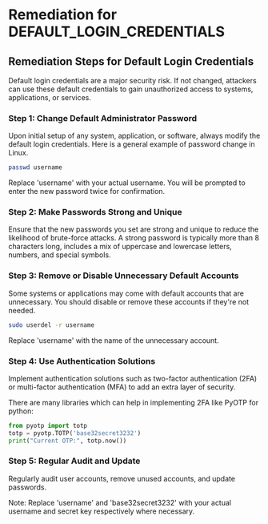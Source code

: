 # Remediation for DEFAULT_LOGIN_CREDENTIALS

## Remediation Steps for Default Login Credentials
Default login credentials are a major security risk. If not changed, attackers can use these default credentials to gain unauthorized access to systems, applications, or services.

### Step 1: Change Default Administrator Password
Upon initial setup of any system, application, or software, always modify the default login credentials. Here is a general example of password change in Linux.

```bash
passwd username
```

Replace 'username' with your actual username. You will be prompted to enter the new password twice for confirmation.

### Step 2: Make Passwords Strong and Unique
Ensure that the new passwords you set are strong and unique to reduce the likelihood of brute-force attacks. A strong password is typically more than 8 characters long, includes a mix of uppercase and lowercase letters, numbers, and special symbols.  

### Step 3: Remove or Disable Unnecessary Default Accounts
Some systems or applications may come with default accounts that are unnecessary. You should disable or remove these accounts if they're not needed.

```bash
sudo userdel -r username
```

Replace 'username' with the name of the unnecessary account.

### Step 4: Use Authentication Solutions
Implement authentication solutions such as two-factor authentication (2FA) or multi-factor authentication (MFA) to add an extra layer of security.

There are many libraries which can help in implementing 2FA like PyOTP for python:

```python
from pyotp import totp
totp = pyotp.TOTP('base32secret3232')
print("Current OTP:", totp.now())
```

### Step 5: Regular Audit and Update
Regularly audit user accounts, remove unused accounts, and update passwords. 

Note: Replace 'username' and 'base32secret3232' with your actual username and secret key respectively where necessary.
